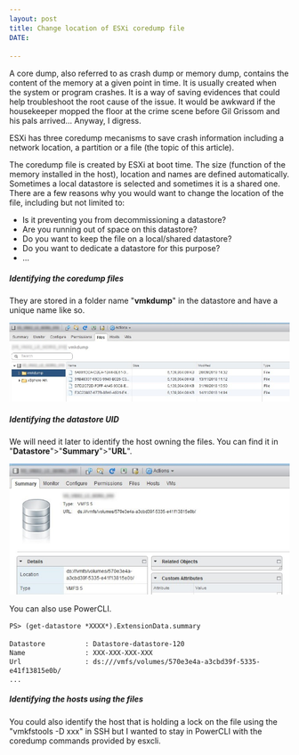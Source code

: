 ```yaml
---
layout: post
title: Change location of ESXi coredump file
DATE: 

---
```

A core dump, also referred to as crash dump or memory dump, contains the content of the memory at a given point in time. It is usually created when the system or program crashes. It is a way of saving evidences that could help troubleshoot the root cause of the issue. It would be awkward if the housekeeper mopped the floor at the crime scene before Gil Grissom and his pals arrived... Anyway, I digress.

ESXi has three coredump mecanisms to save crash information including a network location, a partition or a file (the topic of this article).

The coredump file is created by ESXi at boot time. The size (function of the memory installed in the host), location and names are defined automatically. Sometimes a local datastore is selected and sometimes it is a shared one. There are a few reasons why you would want to change the location of the file, including but not limited to:

* Is it preventing you from decommissioning a datastore?
* Are you running out of space on this datastore?
* Do you want to keep the file on a local/shared datastore?
* Do you want to dedicate a datastore for this purpose?
* ...

##### Identifying the coredump files

They are stored in a folder name "**vmkdump**" in the datastore and have a unique name like so.

![](/img/corefile1.png)

##### Identifying the datastore UID

We will need it later to identify the host owning the files. You can find it in "**Datastore**">"**Summary**">"**URL**".

![](/img/corefile2.png)

You can also use PowerCLI.

    PS> (get-datastore *XXXX*).ExtensionData.summary
    
    Datastore          : Datastore-datastore-120
    Name               : XXX-XXX-XXX-XXX
    Url                : ds:///vmfs/volumes/570e3e4a-a3cbd39f-5335-e41f13815e0b/
    ...

##### Identifying the hosts using the files

You could also identify the host that is holding a lock on the file using the "vmkfstools -D xxx" in SSH but I wanted to stay in PowerCLI with the coredump commands provided by esxcli.